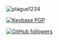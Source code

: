 <p><img align="center" src="https://github-readme-streak-stats.herokuapp.com/?user=plague1234&theme=dark" alt="plague1234" /></p>

<a href="https://keybase.io/ripz/pgp_keys.asc?fingerprint=61a700815e99db5c140473c957fc4ad1496c853d"><img alt="Keybase PGP" src="https://img.shields.io/keybase/pgp/ripz?color=%23000000&logo=%23000000&logoColor=%23000000&style=for-the-badge"></a>

<a href="https://github.com/Plague1234"><img alt="GitHub followers" src="https://img.shields.io/github/followers/bunnyhop-dev?color=%23000000&logo=%23000000&logoColor=%23000000&style=for-the-badge"></a>
